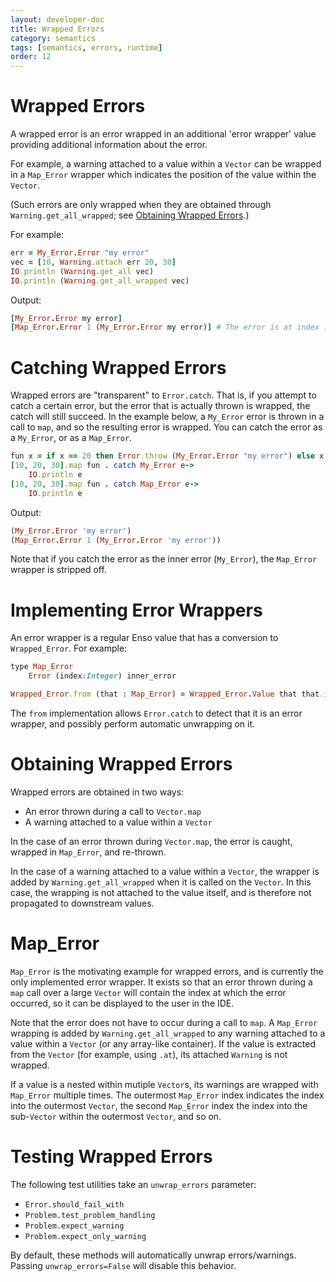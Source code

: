 ```yaml
---
layout: developer-doc
title: Wrapped Errors
category: semantics
tags: [semantics, errors, runtime]
order: 12
---
```


# Wrapped Errors

A wrapped error is an error wrapped in an additional 'error wrapper' value providing additional information about the error.

For example, a warning attached to a value within a `Vector` can be wrapped in a
`Map_Error` wrapper which indicates the position of the value within the
`Vector`. 

(Such errors are only wrapped when they are obtained through `Warning.get_all_wrapped`;
see [Obtaining Wrapped Errors](#obtaining-wrapped-errors).)

For example:

```ruby
err = My_Error.Error "my error"
vec = [10, Warning.attach err 20, 30]
IO.println (Warning.get_all vec)
IO.println (Warning.get_all_wrapped vec)
```

Output:

```ruby
[My_Error.Error my error]
[Map_Error.Error 1 (My_Error.Error my error)] # The error is at index 1
```

# Catching Wrapped Errors

Wrapped errors are "transparent" to `Error.catch`. That is, if you attempt to
catch a certain error, but the error that is actually thrown is wrapped, the
catch will still succeed. In the example below, a `My_Error` error is thrown in
a call to `map`, and so the resulting error is wrapped. You can catch the error
as a `My_Error`, or as a `Map_Error`.

```ruby
fun x = if x == 20 then Error.throw (My_Error.Error "my error") else x
[10, 20, 30].map fun . catch My_Error e->
    IO.println e
[10, 20, 30].map fun . catch Map_Error e->
    IO.println e
```

Output:

```ruby
(My_Error.Error 'my error')
(Map_Error.Error 1 (My_Error.Error 'my error'))
```

Note that if you catch the error as the inner error (`My_Error`), the
`Map_Error` wrapper is stripped off.

# Implementing Error Wrappers

An error wrapper is a regular Enso value that has a conversion to `Wrapped_Error`. For example:

```ruby
type Map_Error
    Error (index:Integer) inner_error

Wrapped_Error.from (that : Map_Error) = Wrapped_Error.Value that that.inner_error
```

The `from` implementation allows `Error.catch` to detect that it is an error
wrapper, and possibly perform automatic unwrapping on it.

# Obtaining Wrapped Errors

Wrapped errors are obtained in two ways:
* An error thrown during a call to `Vector.map`
* A warning attached to a value within a `Vector`

In the case of an error thrown during `Vector.map`, the error is caught, wrapped
in `Map_Error`, and re-thrown.

In the case of a warning attached to a value within a `Vector`, the wrapper is
added by `Warning.get_all_wrapped` when it is called on the `Vector`. In this
case, the wrapping is not attached to the value itself, and is therefore not
propagated to downstream values.

# Map_Error

`Map_Error` is the motivating example for wrapped errors, and is currently the
only implemented error wrapper. It exists so that an error thrown during a `map`
call over a large `Vector` will contain the index at which the error occurred,
so it can be displayed to the user in the IDE.

Note that the error does not have to occur during a call to `map`. A `Map_Error`
wrapping is added by `Warning.get_all_wrapped` to any warning attached to a
value within a `Vector` (or any array-like container). If the value is extracted
from the `Vector` (for example, using `.at`), its attached `Warning` is not wrapped.

If a value is a nested within mutiple `Vector`s, its warnings are wrapped
with `Map_Error` multiple times. The outermost `Map_Error` index indicates
the index into the outermost `Vector`, the second `Map_Error` index the index
into the sub-`Vector` within the outermost `Vector`, and so on.

# Testing Wrapped Errors

The following test utilities take an `unwrap_errors` parameter:

- `Error.should_fail_with`
- `Problem.test_problem_handling`
- `Problem.expect_warning`
- `Problem.expect_only_warning`

By default, these methods will automatically unwrap errors/warnings. Passing
`unwrap_errors=False` will disable this behavior.